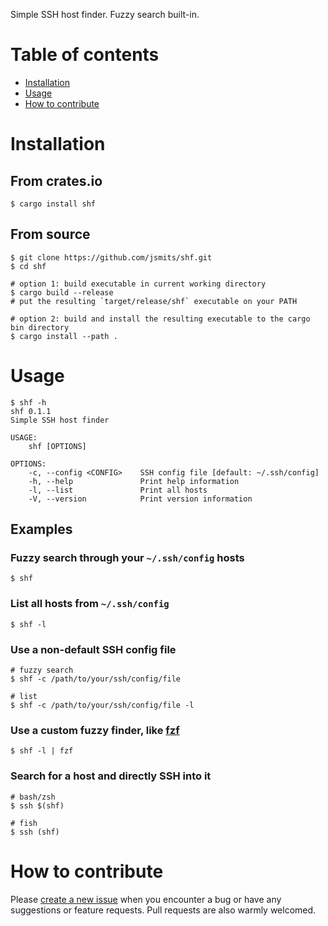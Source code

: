 Simple SSH host finder.
Fuzzy search built-in.

# Table of contents

- [Installation](#installation)
- [Usage](#usage)
- [How to contribute](#how-to-contribute)

# Installation

## From crates.io

```shell
$ cargo install shf
```

## From source

```shell
$ git clone https://github.com/jsmits/shf.git
$ cd shf

# option 1: build executable in current working directory
$ cargo build --release
# put the resulting `target/release/shf` executable on your PATH

# option 2: build and install the resulting executable to the cargo bin directory
$ cargo install --path .
```

# Usage

```shell
$ shf -h
shf 0.1.1
Simple SSH host finder

USAGE:
    shf [OPTIONS]

OPTIONS:
    -c, --config <CONFIG>    SSH config file [default: ~/.ssh/config]
    -h, --help               Print help information
    -l, --list               Print all hosts
    -V, --version            Print version information
```

## Examples

### Fuzzy search through your `~/.ssh/config` hosts

```shell
$ shf
```

### List all hosts from `~/.ssh/config`

```shell
$ shf -l
```

### Use a non-default SSH config file

```shell
# fuzzy search
$ shf -c /path/to/your/ssh/config/file

# list
$ shf -c /path/to/your/ssh/config/file -l
```

### Use a custom fuzzy finder, like [fzf](https://github.com/junegunn/fzf)

```shell
$ shf -l | fzf
```

### Search for a host and directly SSH into it

```shell
# bash/zsh
$ ssh $(shf)

# fish
$ ssh (shf)
```

# How to contribute

Please [create a new issue](https://github.com/jsmits/shf/issues/new) when you encounter a bug 
or have any suggestions or feature requests. Pull requests are also warmly welcomed.
